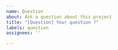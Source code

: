 ```yaml
---
name: Question
about: Ask a question about this project
title: "[Question] Your question ?"
labels: question
assignees: ''

---
```



